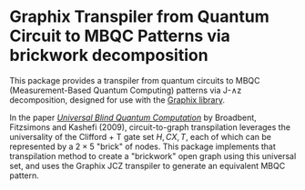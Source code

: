 # Graphix Transpiler from Quantum Circuit to MBQC Patterns via brickwork decomposition

This package provides a transpiler from quantum circuits to MBQC
(Measurement-Based Quantum Computing) patterns via J-∧z decomposition,
designed for use with the [Graphix library](https://github/TeamGraphix/graphix).

In the paper [*Universal Blind Quantum Computation*](https://arxiv.org/abs/0704.1263) by Broadbent, Fitzsimons and Kashefi (2009), circuit-to-graph transpilation leverages the
universality of the Clifford + T gate set ${H, CX, T}$, each of which can be represented by a $2\times 5$ "brick" of nodes. This package
implements that transpilation method to create a "brickwork" open graph using this universal set, and uses the Graphix JCZ transpiler to generate an equivalent MBQC pattern.

